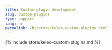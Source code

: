 ```yaml
---
title: Custom plugin development
slug: custom-plugins
type: support
lang: hr
permalink: /hr/store/keleo-custom-plugins.html
---
```


{% include store/keleo-custom-plugins.md %}
